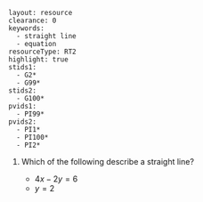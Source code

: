 ````
layout: resource
clearance: 0
keywords:
  - straight line
  - equation
resourceType: RT2
highlight: true
stids1:
  - G2*
  - G99*
stids2:
  - G100*
pvids1:
  - PI99*
pvids2:
  - PI1*
  - PI100*
  - PI2*
````
1. Which of the following describe a straight line?

	- $4x - 2y = 6$
	- $y = 2$

